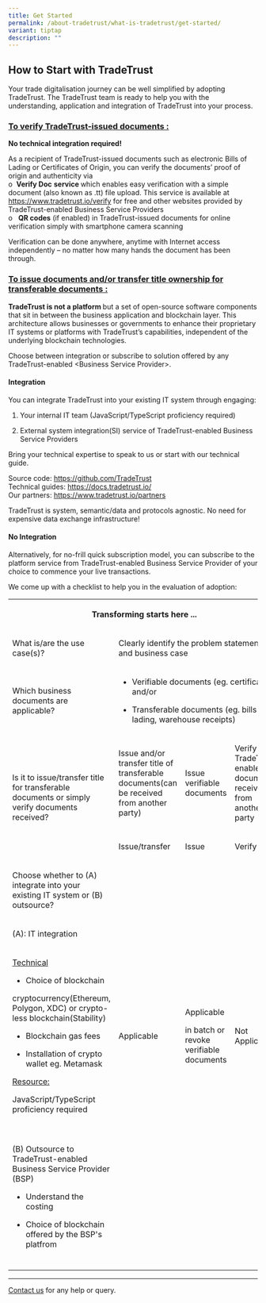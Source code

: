 ```yaml
---
title: Get Started
permalink: /about-tradetrust/what-is-tradetrust/get-started/
variant: tiptap
description: ""
---
```

<h2>How to Start with TradeTrust</h2>
<p>Your trade digitalisation journey can be well simplified by adopting TradeTrust.
The TradeTrust team is ready to help you with the understanding, application
and integration of TradeTrust into your process.</p>
<h3><u>To verify TradeTrust-issued documents :</u></h3>
<p><strong>No technical integration required!</strong>
</p>
<p>As a recipient of TradeTrust-issued documents such as electronic Bills
of Lading or Certificates of Origin, you can verify the documents’ proof
of origin and authenticity via
<br>o&nbsp;&nbsp;<strong>Verify Doc</strong>  <strong>service </strong>which
enables easy verification with a simple document (also known as .tt) file
upload. This service is available at <a href="https://www.tradetrust.io/verify" rel="noopener noreferrer nofollow" target="_blank">https://www.tradetrust.io/verify</a> for
free and other websites provided by TradeTrust-enabled Business Service
Providers
<br>o&nbsp;&nbsp; <strong>QR codes</strong> (if enabled) in TradeTrust-issued
documents for online verification simply with smartphone camera scanning</p>
<p>Verification can be done anywhere, anytime with Internet access independently
– no matter how many hands the document has been through.</p>
<p></p>
<h3><u>To issue documents and/or transfer title ownership for transferable documents :</u></h3>
<p><strong>TradeTrust is not a platform </strong>but a set of open-source
software components that sit in between the business application and blockchain
layer. This architecture allows businesses or governments to enhance their
proprietary IT systems or platforms with TradeTrust’s capabilities, independent
of the underlying blockchain technologies.</p>
<p>Choose between integration or subscribe to solution offered by any TradeTrust-enabled
&lt;Business Service Provider&gt;.</p>
<h4>Integration</h4>
<p>You can integrate TradeTrust into your existing IT system through engaging:</p>
<ol data-tight="true" class="tight">
<li>
<p>Your internal IT team (JavaScript/TypeScript proficiency required)</p>
</li>
<li>
<p>External system integration(SI) service of TradeTrust-enabled Business
Service Providers</p>
</li>
</ol>
<p>Bring your technical expertise to speak to us or start with our technical
guide.</p>
<p>Source code: <a href="https://github.com/TradeTrust" rel="noopener noreferrer nofollow" target="_blank">https://github.com/TradeTrust</a> 
<br>Technical guides: <a href="https://docs.tradetrust.io/" rel="noopener noreferrer nofollow" target="_blank">https://docs.tradetrust.io/</a> 
<br>Our partners: <a href="https://www.tradetrust.io/partners" rel="noopener noreferrer nofollow" target="_blank">https://www.tradetrust.io/partners</a>
</p>
<p>TradeTrust is system, semantic/data and protocols agnostic. No need for
expensive data exchange infrastructure!</p>
<h4>No Integration</h4>
<p>Alternatively, for no-frill quick subscription model, you can subscribe
to the platform service from TradeTrust-enabled Business Service Provider
of your choice to commence your live transactions.</p>
<p></p>
<p>We come up with a checklist to help you in the evaluation of adoption:</p>
<table style="minWidth: 100px">
<colgroup>
<col>
<col>
<col>
<col>
</colgroup>
<tbody>
<tr>
<th rowspan="1" colspan="4">
<p>Transforming starts here ...</p>
</th>
</tr>
<tr>
<td rowspan="1" colspan="1">
<p>What is/are the use case(s)?</p>
</td>
<td rowspan="1" colspan="3">
<p>Clearly identify the problem statement and business case</p>
</td>
</tr>
<tr>
<td rowspan="1" colspan="1">
<p>Which business documents are applicable?</p>
</td>
<td rowspan="1" colspan="3">
<ul data-tight="true" class="tight">
<li>
<p>Verifiable documents (eg. certificates) and/or</p>
</li>
<li>
<p>Transferable documents (eg. bills of lading, warehouse receipts)</p>
</li>
</ul>
</td>
</tr>
<tr>
<td rowspan="2" colspan="1">
<p>Is it to issue/transfer title for transferable documents or simply verify
documents received?</p>
</td>
<td rowspan="1" colspan="1">
<p>Issue and/or transfer title of transferable documents(can be received
from another party)</p>
</td>
<td rowspan="1" colspan="1">
<p>Issue verifiable documents</p>
</td>
<td rowspan="1" colspan="1">
<p>Verify TradeTrust enabled documents received from another party</p>
</td>
</tr>
<tr>
<td rowspan="1" colspan="1">
<p>Issue/transfer</p>
</td>
<td rowspan="1" colspan="1">
<p>Issue</p>
</td>
<td rowspan="1" colspan="1">
<p>Verify only</p>
</td>
</tr>
<tr>
<td rowspan="1" colspan="1">
<p>Choose whether to (A) integrate into your existing IT system or (B) outsource?</p>
</td>
<td rowspan="1" colspan="1">
<p></p>
</td>
<td rowspan="1" colspan="1">
<p></p>
</td>
<td rowspan="1" colspan="1">
<p></p>
</td>
</tr>
<tr>
<td rowspan="1" colspan="1">
<p>(A): IT integration</p>
</td>
<td rowspan="1" colspan="1">
<p></p>
</td>
<td rowspan="1" colspan="1">
<p></p>
</td>
<td rowspan="1" colspan="1">
<p></p>
</td>
</tr>
<tr>
<td rowspan="1" colspan="1">
<p><u>Technical</u>
</p>
<ul data-tight="true" class="tight">
<li>
<p>Choice of blockchain</p>
</li>
</ul>
<p>cryptocurrency(Ethereum, Polygon, XDC) or crypto-less blockchain(Stability)</p>
<ul data-tight="true" class="tight">
<li>
<p>Blockchain gas fees</p>
</li>
<li>
<p>Installation of crypto wallet eg. Metamask</p>
<p></p>
</li>
</ul>
<p><u>Resource:</u>
</p>
<p>JavaScript/TypeScript proficiency required</p>
</td>
<td rowspan="1" colspan="1">
<p>Applicable</p>
</td>
<td rowspan="1" colspan="1">
<p>Applicable</p>
<p></p>
<p>in batch or revoke verifiable documents</p>
</td>
<td rowspan="1" colspan="1">
<p>Not Applicable</p>
</td>
</tr>
<tr>
<td rowspan="1" colspan="1">
<p></p>
</td>
<td rowspan="1" colspan="1">
<p></p>
</td>
<td rowspan="1" colspan="1">
<p></p>
</td>
<td rowspan="1" colspan="1">
<p></p>
</td>
</tr>
<tr>
<td rowspan="1" colspan="1">
<p>(B) Outsource to TradeTrust-enabled Business Service Provider (BSP)</p>
<ul data-tight="true" class="tight">
<li>
<p>Understand the costing</p>
</li>
<li>
<p>Choice of blockchain offered by the BSP's platfrom</p>
</li>
</ul>
</td>
<td rowspan="1" colspan="1">
<p></p>
</td>
<td rowspan="1" colspan="1">
<p></p>
</td>
<td rowspan="1" colspan="1">
<p></p>
</td>
</tr>
<tr>
<td rowspan="1" colspan="1">
<p></p>
</td>
<td rowspan="1" colspan="1">
<p></p>
</td>
<td rowspan="1" colspan="1">
<p></p>
</td>
<td rowspan="1" colspan="1">
<p></p>
</td>
</tr>
</tbody>
</table>
<p></p>
<hr>
<p></p>
<p><a href="https://form.gov.sg/635f32c5001b2d0011fff09b" rel="noopener noreferrer nofollow" target="_blank">Contact us</a> for
any help or query.</p>
<p></p>